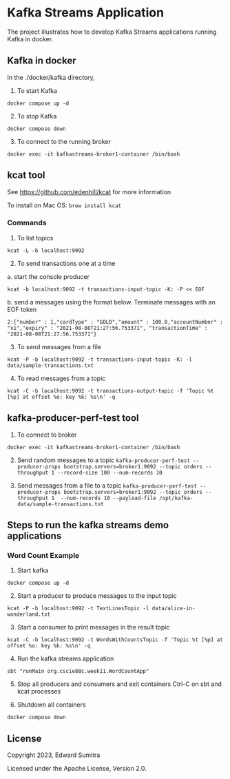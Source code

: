 # Kafka Streams Application
The project illustrates how to develop Kafka Streams applications running Kafka in docker.

## Kafka in docker
In the ./docker/kafka directory,

1. To start Kafka

`docker compose up -d`

2. To stop Kafka

`docker compose down`

3. To connect to the running broker

`docker exec -it kafkastreams-broker1-container /bin/bash`

## kcat tool
See https://github.com/edenhill/kcat for more information

To install on Mac OS: `brew install kcat`

### Commands
1. To list topics

`kcat -L -b localhost:9092`

2. To send transactions one at a time

a. start the console producer

`kcat -b localhost:9092 -t transactions-input-topic -K: -P << EOF`

b. send a messages using the format below. Terminate messages with an EOF token

`2:{"number" : 1,"cardType" : "GOLD","amount" : 100.0,"accountNumber" : "x1","expiry" : "2021-08-08T21:27:56.753371", "transactionTime" : "2021-08-08T21:27:56.753371"}`

3. To send messages from a file

`kcat -P -b localhost:9092 -t transactions-input-topic -K: -l data/sample-transactions.txt`

4. To read messages from a topic

`kcat -C -b localhost:9092 -t transactions-output-topic -f 'Topic %t [%p] at offset %o: key %k: %s\n' -q`

## kafka-producer-perf-test tool
1. To connect to broker

`docker exec -it kafkastreams-broker1-container /bin/bash`

2. Send random messages to a topic
`kafka-producer-perf-test --producer-props bootstrap.servers=broker1:9092 --topic orders --throughput 1 --record-size 100 --num-records 10`

3. Send messages from a file to a topic
`kafka-producer-perf-test --producer-props bootstrap.servers=broker1:9092 --topic orders --throughput 1  --num-records 10 --payload-file /opt/kafka-data/sample-transactions.txt`

## Steps to run the kafka streams demo applications

### Word Count Example
1. Start kafka

`docker compose up -d`

2. Start a producer to produce messages to the input topic

`kcat -P -b localhost:9092 -t TextLinesTopic -l data/alice-in-wonderland.txt`

3. Start a consumer to print messages in the result topic

`kcat -C -b localhost:9092 -t WordsWithCountsTopic -f 'Topic %t [%p] at offset %o: key %k: %s\n' -q`

4. Run the kafka streams application

`sbt "runMain org.cscie88c.week11.WordCountApp"`

5. Stop all producers and consumers and exit containers
Ctrl-C on sbt and kcat processes

6. Shutdown all containers

`docker compose down`


## License
Copyright 2023, Edward Sumitra

Licensed under the Apache License, Version 2.0.

